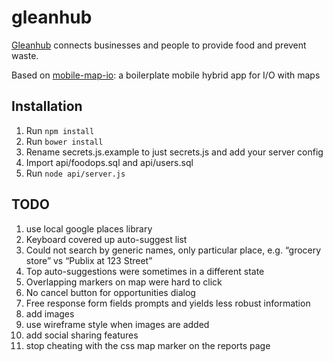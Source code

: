 # gleanhub

[Gleanhub](http://andyhub.com/portfolio/gleanhub/) connects businesses and people to provide food and prevent waste.

Based on [mobile-map-io](https://github.com/werdnanoslen/mobile-map-io): a boilerplate mobile hybrid app for I/O with maps

## Installation

1. Run ```npm install```
1. Run ```bower install```
1. Rename secrets.js.example to just secrets.js and add your server config
1. Import api/foodops.sql and api/users.sql
1. Run ```node api/server.js```

## TODO
1. use local google places library
1. Keyboard covered up auto-suggest list
1. Could not search by generic names, only particular place, e.g. “grocery store” vs “Publix at 123 Street”
1. Top auto-suggestions were sometimes in a different state
1. Overlapping markers on map were hard to click
1. No cancel button for opportunities dialog
1. Free response form fields prompts and yields less robust information
1. add images
1. use wireframe style when images are added
1. add social sharing features
1. stop cheating with the css map marker on the reports page
